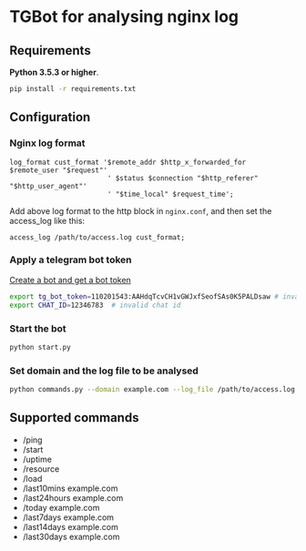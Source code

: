 # TGBot for analysing nginx log

## Requirements

**Python 3.5.3 or higher**.

```bash
pip install -r requirements.txt
```

## Configuration

### Nginx log format

```text
log_format cust_format '$remote_addr $http_x_forwarded_for $remote_user "$request"'
                        ' $status $connection "$http_referer" "$http_user_agent"'
                        ' "$time_local" $request_time';
```

Add above log format to the http block in `nginx.conf`, and then set the access_log like this:

```text
access_log /path/to/access.log cust_format;
```

### Apply a telegram bot token

[Create a bot and get a bot token](https://core.telegram.org/bots#3-how-do-i-create-a-bot)

```bash
export tg_bot_token=110201543:AAHdqTcvCH1vGWJxfSeofSAs0K5PALDsaw # invalid token
export CHAT_ID=12346783  # invalid chat id
```

### Start the bot

```bash
python start.py
```

### Set domain and the log file to be analysed

```bash
python commands.py --domain example.com --log_file /path/to/access.log
```

## Supported commands

- /ping
- /start
- /uptime
- /resource
- /load
- /last10mins example.com
- /last24hours example.com
- /today example.com
- /last7days example.com
- /last14days example.com
- /last30days example.com
